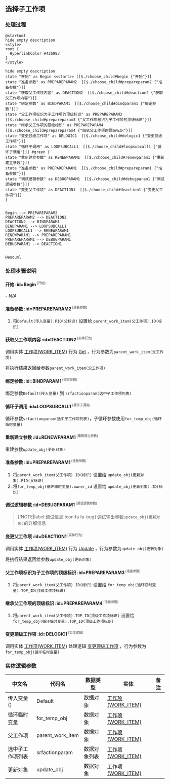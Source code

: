 ## 选择子工作项 <!-- {docsify-ignore-all} -->

   

### 处理过程

```plantuml
@startuml
hide empty description
<style>
root {
  HyperlinkColor #42b983
}
</style>

hide empty description
state "开始" as Begin <<start>> [[$./choose_child#begin {"开始"}]]
state "准备参数" as PREPAREPARAM2  [[$./choose_child#prepareparam2 {"准备参数"}]]
state "获取父工作项内容" as DEACTION2  [[$./choose_child#deaction2 {"获取父工作项内容"}]]
state "绑定参数" as BINDPARAM1  [[$./choose_child#bindparam1 {"绑定参数"}]]
state "父工作项标识为子工作项的顶级标识" as PREPAREPARAM3  [[$./choose_child#prepareparam3 {"父工作项标识为子工作项的顶级标识"}]]
state "继承父工作项的顶级标识" as PREPAREPARAM4  [[$./choose_child#prepareparam4 {"继承父工作项的顶级标识"}]]
state "变更顶级工作项" as DELOGIC1  [[$./choose_child#delogic1 {"变更顶级工作项"}]]
state "循环子调用" as LOOPSUBCALL1  [[$./choose_child#loopsubcall1 {"循环子调用"}]] #green {
state "重新建立参数" as RENEWPARAM1  [[$./choose_child#renewparam1 {"重新建立参数"}]]
state "准备参数" as PREPAREPARAM1  [[$./choose_child#prepareparam1 {"准备参数"}]]
state "调试逻辑参数" as DEBUGPARAM1  [[$./choose_child#debugparam1 {"调试逻辑参数"}]]
state "变更父工作项" as DEACTION1  [[$./choose_child#deaction1 {"变更父工作项"}]]
}


Begin --> PREPAREPARAM2
PREPAREPARAM2 --> DEACTION2
DEACTION2 --> BINDPARAM1
BINDPARAM1 --> LOOPSUBCALL1
LOOPSUBCALL1 --> RENEWPARAM1
RENEWPARAM1 --> PREPAREPARAM1
PREPAREPARAM1 --> DEBUGPARAM1
DEBUGPARAM1 --> DEACTION1


@enduml
```


### 处理步骤说明

#### 开始 :id=Begin<sup class="footnote-symbol"> <font color=gray size=1>[开始]</font></sup>



*- N/A*
#### 准备参数 :id=PREPAREPARAM2<sup class="footnote-symbol"> <font color=gray size=1>[准备参数]</font></sup>



1. 将`Default(传入变量).PID(父标识)` 设置给  `parent_work_item(父工作项).ID(标识)`

#### 获取父工作项内容 :id=DEACTION2<sup class="footnote-symbol"> <font color=gray size=1>[实体行为]</font></sup>



调用实体 [工作项(WORK_ITEM)](module/ProjMgmt/Work_item.md) 行为 [Get](module/ProjMgmt/Work_item#行为) ，行为参数为`parent_work_item(父工作项)`

将执行结果返回给参数`parent_work_item(父工作项)`

#### 绑定参数 :id=BINDPARAM1<sup class="footnote-symbol"> <font color=gray size=1>[绑定参数]</font></sup>



绑定参数`Default(传入变量)` 到 `srfactionparam(选中子工作项列表)`
#### 循环子调用 :id=LOOPSUBCALL1<sup class="footnote-symbol"> <font color=gray size=1>[循环子调用]</font></sup>



循环参数`srfactionparam(选中子工作项列表)`，子循环参数使用`for_temp_obj(循环临时变量)`
#### 重新建立参数 :id=RENEWPARAM1<sup class="footnote-symbol"> <font color=gray size=1>[重新建立参数]</font></sup>



重建参数```update_obj(更新对象)```
#### 准备参数 :id=PREPAREPARAM1<sup class="footnote-symbol"> <font color=gray size=1>[准备参数]</font></sup>



1. 将`parent_work_item(父工作项).ID(标识)` 设置给  `update_obj(更新对象).PID(父标识)`
2. 将`for_temp_obj(循环临时变量).owner_id` 设置给  `update_obj(更新对象).ID(标识)`

#### 调试逻辑参数 :id=DEBUGPARAM1<sup class="footnote-symbol"> <font color=gray size=1>[调试逻辑参数]</font></sup>



> [!NOTE|label:调试信息|icon:fa fa-bug]
> 调试输出参数`update_obj(更新对象)`的详细信息


#### 变更父工作项 :id=DEACTION1<sup class="footnote-symbol"> <font color=gray size=1>[实体行为]</font></sup>



调用实体 [工作项(WORK_ITEM)](module/ProjMgmt/Work_item.md) 行为 [Update](module/ProjMgmt/Work_item#行为) ，行为参数为`update_obj(更新对象)`

将执行结果返回给参数`update_obj(更新对象)`

#### 父工作项标识为子工作项的顶级标识 :id=PREPAREPARAM3<sup class="footnote-symbol"> <font color=gray size=1>[准备参数]</font></sup>



1. 将`parent_work_item(父工作项).ID(标识)` 设置给  `for_temp_obj(循环临时变量).TOP_ID(顶级工作项标识)`

#### 继承父工作项的顶级标识 :id=PREPAREPARAM4<sup class="footnote-symbol"> <font color=gray size=1>[准备参数]</font></sup>



1. 将`parent_work_item(父工作项).TOP_ID(顶级工作项标识)` 设置给  `for_temp_obj(循环临时变量).TOP_ID(顶级工作项标识)`

#### 变更顶级工作项 :id=DELOGIC1<sup class="footnote-symbol"> <font color=gray size=1>[实体逻辑]</font></sup>



调用实体 [工作项(WORK_ITEM)](module/ProjMgmt/Work_item.md) 处理逻辑 [变更顶级工作项]((module/ProjMgmt/Work_item/logic/change_top.md)) ，行为参数为`for_temp_obj(循环临时变量)`



### 实体逻辑参数

|    中文名   |    代码名    |  数据类型    |  实体   |备注 |
| --------| --------| -------- | -------- | --------   |
|传入变量(<i class="fa fa-check"/></i>)|Default|数据对象|[工作项(WORK_ITEM)](module/ProjMgmt/Work_item.md)||
|循环临时变量|for_temp_obj|数据对象|[工作项(WORK_ITEM)](module/ProjMgmt/Work_item.md)||
|父工作项|parent_work_item|数据对象|[工作项(WORK_ITEM)](module/ProjMgmt/Work_item.md)||
|选中子工作项列表|srfactionparam|数据对象列表|[工作项(WORK_ITEM)](module/ProjMgmt/Work_item.md)||
|更新对象|update_obj|数据对象|[工作项(WORK_ITEM)](module/ProjMgmt/Work_item.md)||
